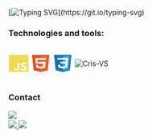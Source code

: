[![Typing SVG](https://readme-typing-svg.herokuapp.com?font=Fira+Code&duration=3000&pause=1000&color=13B500&width=435&lines=Welcome+to+my+Github+profile!;Hi%2C+everyone!+I'm+Caio+C%C3%A9sar.)](https://git.io/typing-svg)

### Technologies and tools:

<div style="display: inline_block"><br>
  <img align="center" alt="Cris-Js" height="35" width="40" src="https://raw.githubusercontent.com/devicons/devicon/master/icons/javascript/javascript-plain.svg">
  <img align="center" alt="Cris-HTML" height="35" width="40" src="https://raw.githubusercontent.com/devicons/devicon/master/icons/html5/html5-original.svg">
  <img align="center" alt="Cris-CSS" height="35" width="40" src="https://raw.githubusercontent.com/devicons/devicon/master/icons/css3/css3-original.svg">    
  <img align="center" alt="Cris-VS" height="35" width="40" src="https://cdn.jsdelivr.net/gh/devicons/devicon/icons/vscode/vscode-original.svg">
</div><br>
    
### Contact

<div> 
  <a href="mailto:ccsdnsc@gmail.com"><img src="https://img.shields.io/badge/-Gmail-%23333?style=for-the-badge&logo=gmail&logoColor=white" target="_blank"></a>
</div>
<div>
<a href="https://github.com/caiocsdn">
<img loading="lazy" height="180em" src="https://github-readme-stats.vercel.app/api/top-langs/?username=caiocsdn&layout=compact&langs_count=7&theme=dark"/>
<img loading="lazy" height="180em" src="https://github-readme-stats.vercel.app/api?username=caiocsdn&show_icons=true&theme=dark&include_all_commits=true&count_private=true"/>
</div>
